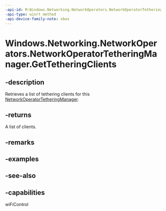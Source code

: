 ```yaml
---
-api-id: M:Windows.Networking.NetworkOperators.NetworkOperatorTetheringManager.GetTetheringClients
-api-type: winrt method
-api-device-family-note: xbox
---
```


<!-- Method syntax
public Windows.Foundation.Collections.IVectorView<Windows.Networking.NetworkOperators.NetworkOperatorTetheringClient> GetTetheringClients()
-->

# Windows.Networking.NetworkOperators.NetworkOperatorTetheringManager.GetTetheringClients

## -description
Retrieves a list of tethering clients for this [NetworkOperatorTetheringManager](networkoperatortetheringmanager.md).

## -returns
A list of clients.

## -remarks

## -examples

## -see-also

## -capabilities
wiFiControl

